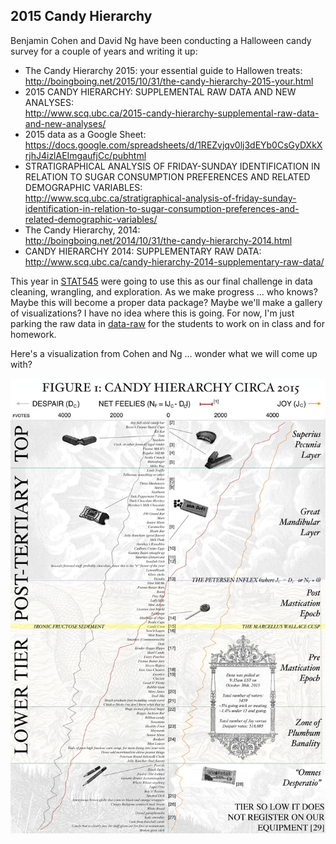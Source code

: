 ## 2015 Candy Hierarchy

Benjamin Cohen and David Ng have been conducting a Halloween candy survey for a 
couple of years and writing it up:

  * The Candy Hierarchy 2015: your essential guide to Hallowen treats:  
    <http://boingboing.net/2015/10/31/the-candy-hierarchy-2015-your.html>
  * 2015 CANDY HIERARCHY: SUPPLEMENTAL RAW DATA AND NEW ANALYSES:  
    <http://www.scq.ubc.ca/2015-candy-hierarchy-supplemental-raw-data-and-new-analyses/>
  * 2015 data as a Google Sheet:  
    <https://docs.google.com/spreadsheets/d/1REZvjqv0lj3dEYb0CsGyDXkXrjhJ4izlAEImgaufjCc/pubhtml>
  * STRATIGRAPHICAL ANALYSIS OF FRIDAY-SUNDAY IDENTIFICATION IN RELATION TO SUGAR 
CONSUMPTION PREFERENCES AND RELATED DEMOGRAPHIC VARIABLES:  
    <http://www.scq.ubc.ca/stratigraphical-analysis-of-friday-sunday-identification-in-relation-to-sugar-consumption-preferences-and-related-demographic-variables/>
  * The Candy Hierarchy, 2014:  
    <http://boingboing.net/2014/10/31/the-candy-hierarchy-2014.html>
  * CANDY HIERARCHY 2014: SUPPLEMENTARY RAW DATA:  
    <http://www.scq.ubc.ca/candy-hierarchy-2014-supplementary-raw-data/>

This year in [STAT545](http://stat545-ubc.github.io) were going to use this as 
our final challenge in data cleaning, wrangling, and exploration. As we make 
progress ... who knows? Maybe this will become a proper data package? Maybe 
we'll make a gallery of visualizations? I have no idea where this is going. For 
now, I'm just parking the raw data in [data-raw](data-raw) for the students to 
work on in class and for homework.

Here's a visualization from Cohen and Ng ... wonder what we will come up with?

![](data-raw/candyhierarchy2015.jpg)